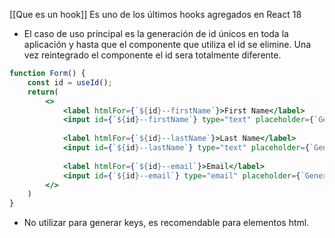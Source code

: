 [[Que es un hook]]
Es uno de los últimos hooks agregados en React 18
* El caso de uso principal es la generación de id únicos en toda la aplicación y hasta que el componente que utiliza el id se elimine. Una vez reintegrado el componente el id sera totalmente diferente.

```jsx
function Form() {
	const id = useId();
	return(  
		<>
			<label htmlFor={`${id}--firstName`}>First Name</label>  
		    <input id={`${id}--firstName`} type="text" placeholder={`Generated id --> ${id}`} />  
		  
		    <label htmlFor={`${id}--lastName`}>Last Name</label>  
		    <input id={`${id}--lastName`} type="text" placeholder={`Generated id --> ${id}`} />  
		  
		    <label htmlFor={`${id}--email`}>Email</label>  
		    <input id={`${id}--email`} type="email" placeholder={`Generated id --> ${id}`} />  
		</>  
	)  
}
```

* No utilizar para generar keys, es recomendable para elementos html.